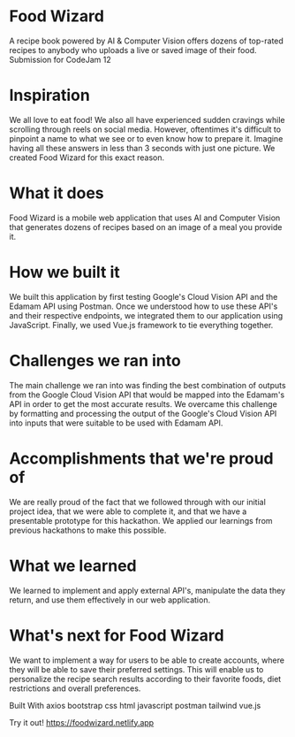 # Food Wizard
A recipe book powered by AI & Computer Vision offers dozens of top-rated recipes to anybody who uploads a live or saved image of their food. Submission for CodeJam 12 

# Inspiration
We all love to eat food! We also all have experienced sudden cravings while scrolling through reels on social media. However, oftentimes it's difficult to pinpoint a name to what we see or to even know how to prepare it. Imagine having all these answers in less than 3 seconds with just one picture. We created Food Wizard for this exact reason.

# What it does
Food Wizard is a mobile web application that uses AI and Computer Vision that generates dozens of recipes based on an image of a meal you provide it.

# How we built it
We built this application by first testing Google's Cloud Vision API and the Edamam API using Postman. Once we understood how to use these API's and their respective endpoints, we integrated them to our application using JavaScript. Finally, we used Vue.js framework to tie everything together.

# Challenges we ran into
The main challenge we ran into was finding the best combination of outputs from the Google Cloud Vision API that would be mapped into the Edamam's API in order to get the most accurate results. We overcame this challenge by formatting and processing the output of the Google's Cloud Vision API into inputs that were suitable to be used with Edamam API.

# Accomplishments that we're proud of
We are really proud of the fact that we followed through with our initial project idea, that we were able to complete it, and that we have a presentable prototype for this hackathon. We applied our learnings from previous hackathons to make this possible.

# What we learned
We learned to implement and apply external API's, manipulate the data they return, and use them effectively in our web application.

# What's next for Food Wizard
We want to implement a way for users to be able to create accounts, where they will be able to save their preferred settings. This will enable us to personalize the recipe search results according to their favorite foods, diet restrictions and overall preferences.

Built With
axios
bootstrap
css
html
javascript
postman
tailwind
vue.js

Try it out!
https://foodwizard.netlify.app
